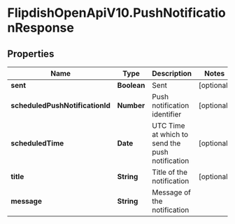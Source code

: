# FlipdishOpenApiV10.PushNotificationResponse

## Properties
Name | Type | Description | Notes
------------ | ------------- | ------------- | -------------
**sent** | **Boolean** | Sent | [optional] 
**scheduledPushNotificationId** | **Number** | Push notification identifier | [optional] 
**scheduledTime** | **Date** | UTC Time at which to send the push notification | [optional] 
**title** | **String** | Title of the notification | [optional] 
**message** | **String** | Message of the notification | 


